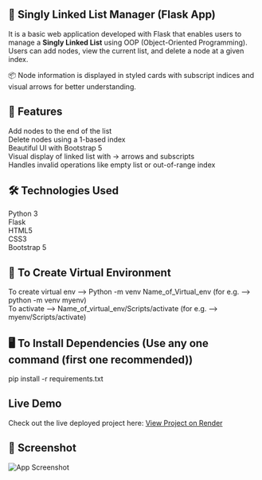 ## 🔗 Singly Linked List Manager (Flask App)
It is a basic web application developed with Flask that enables users to manage a **Singly Linked List** using OOP (Object-Oriented Programming). Users can add nodes, view the current list, and delete a node at a given index.

📦 Node information is displayed in styled cards with subscript indices and visual arrows for better understanding.

## 🚀 Features

Add nodes to the end of the list  
Delete nodes using a 1-based index  
Beautiful UI with Bootstrap 5  
Visual display of linked list with → arrows and subscripts  
Handles invalid operations like empty list or out-of-range index

## 🛠️ Technologies Used

Python 3  
Flask  
HTML5  
CSS3  
Bootstrap 5

## 🔗 To Create Virtual Environment
To create virtual env --> Python -m venv Name_of_Virtual_env (for e.g. --> python -m venv myenv)  
To activate --> Name_of_virtual_env/Scripts/activate (for e.g. --> myenv/Scripts/activate)

## 🖥️ To Install Dependencies (Use any one command (first one recommended))
pip install -r requirements.txt  


## Live Demo
Check out the live deployed project here: [View Project on Render]()

## 📸 Screenshot

![App Screenshot](screenshot.png)
